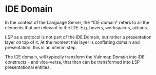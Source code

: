 # IDE Domain

In the context of the Language Server, the "IDE domain" refers to all the elements that are relevant to the IDE. E.g. 
hovers, workspaces, actions...

LSP as a protocol is not part of the IDE Domain, but rather a presentation layer on top of it. At the moment this layer is
conflating domain and presentation, this is an interim step.

The IDE domain, will typically transform the Vulnmap Domain into IDE constructs - and vice-versa, that then can be transformed into LSP presentational
entities.

